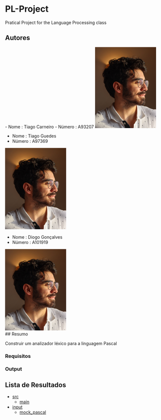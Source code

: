 # PL-Project
Pratical Project for the Language Processing class

## Autores

<div>
- Nome : Tiago Carneiro
- Número : A93207

<img src = "media/a93207.jpg" alt = "eu" style="text-align = center;" width = "200">

- Nome : Tiago Guedes
- Número : A97369

<img src = "media/a93207.jpg" alt = "eu" style="text-align = center;" width = "200">

- Nome : Diogo Gonçalves
- Número : A101919

<img src = "media/a93207.jpg" alt = "eu" style="text-align = center;" width = "200">
</div>
## Resumo

Construir um analizador léxico para a linguagem Pascal
### Requisitos


### Output


## Lista de Resultados

- [src](src/)
    - [main](src/main.py)
- [input](input/)
    - [mock_pascal](input/mock_pascal.pas)
